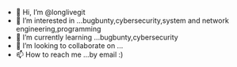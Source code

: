 - 👋 Hi, I’m @longlivegit
- 👀 I’m interested in ...bugbunty,cybersecurity,system and network engineering,programming
- 🌱 I’m currently learning ...bugbunty,cybersecurity
- 💞️ I’m looking to collaborate on ...
- 📫 How to reach me ...by email :)

<!---
longlivegit/longlivegit is a ✨ special ✨ repository because its `README.md` (this file) appears on your GitHub profile.
You can click the Preview link to take a look at your changes.
--->
